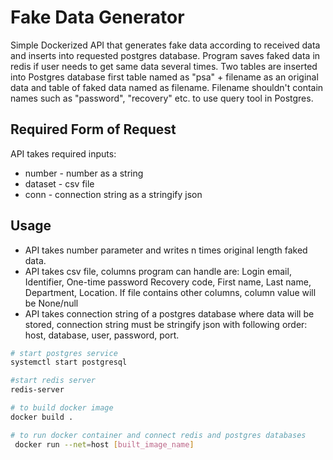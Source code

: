 # Fake Data Generator

Simple Dockerized API that generates fake data according to received data and inserts into requested postgres database.
Program saves faked data in redis if user needs to get same data several times. Two tables are inserted into Postgres 
database first table named as "psa" + filename as an original data and table of faked data named as filename. 
Filename shouldn't contain names such as "password", "recovery" etc. to use query tool in Postgres. 
## Required Form of Request


API takes required inputs: 
- number - number as a string
- dataset - csv file
- conn - connection string as a stringify json


## Usage
- API takes number parameter and writes n times original length faked data. 
- API takes csv file, columns program can handle are:
Login email, Identifier, One-time password Recovery code, First name, Last name, Department, Location. If file contains other columns, column value will be None/null
- API takes connection string of a postgres database where data will be stored, connection string must be stringify json with following order: host, database, user, password, port.
```bash
# start postgres service
systemctl start postgresql

#start redis server
redis-server

# to build docker image
docker build .

# to run docker container and connect redis and postgres databases
 docker run --net=host [built_image_name]
```

